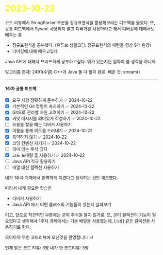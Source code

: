 # <span style="color:yellow">2023-10-22</span>
코드 리뷰에서 StringParser 부분을 정규표현식을 활용해보라는 피드백을 들었다.
또, 공통 피드백에서 Sysout 사용하지 말고 디버거를 사용하라고 해서 디버깅에 대해서도 배우는 중 

- 정규표현식을 공부했다. (유튜브 생활코딩: 정규표현식의 패턴들 영상 9개 완강)
- 디버깅에 대해 배우고있다

Java API에 대해서 브리프하게 공부하고싶다. 뭐가 있는지는 알아야 쓸 생각을 하니까.


알고리즘 문제: 2491(수열) C++과 Java 둘 다 풀이 완료.
배운 것: stream()


- - -

#### 1주차 공통 피드백
- [x] 요구 사항 정확하게 준수하기 ✅ 2024-10-22
- [x] 기본적인 Git 명령어 숙지하기 ✅ 2024-10-22
- [x] Git으로 관리할 자원 고려하기 ✅ 2024-10-22
- [x] 커밋 메시지를 의미있게 작성하기 ✅ 2024-10-22
- [ ] 오류를 찾을 때는 디버거 사용하기
- [x] 이름을 통해 의도를 드러내기 ✅ 2024-10-22
- [x] 축약하지 않기 ✅ 2024-10-22
- [x] 코딩 컨벤션 지키기 ✅ 2024-10-22
- [ ] 의미 없는 주석 금지
- [x] 코드 포매팅 툴 사용하기 ✅ 2024-10-22
- [ ] Java API 적극 활용하기
- [ ] 배열 대신 컬렉션 사용하기

내가 1주차 과제에서 완벽하게 지켰다고 생각하는 것만 체크했다.

따라서 내게 필요한 학습은
- 디버거 사용하기
- Java API 에서 어떤 클래스와 기능들이 있는지 살펴보기

이고, 앞으로 직관적인 부분에는 굳이 주석을 달지 않기로. 또, 굳이 컬렉션의 기능이 필요없다고 생각해서 1주차 과제에서는 기본 배열을 사용했는데, List\[\] 같은 컬렉션을 사용하기로 한다.



으아아악 무한 코드리뷰에 오신것을 환영합니다 ~!

현재 받은 코드 리뷰: 3명
내가 한 코드리뷰: 3명
